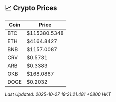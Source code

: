 ## 📈 Crypto Prices

| Coin | Price |
| ---- | ----- |
| BTC | $115380.5348 |
| ETH | $4164.8427 |
| BNB | $1157.0087 |
| CRV | $0.5731 |
| ARB | $0.3383 |
| OKB | $168.0867 |
| DOGE | $0.2032 |

_Last Updated: 2025-10-27 19:21:21.481 +0800 HKT_